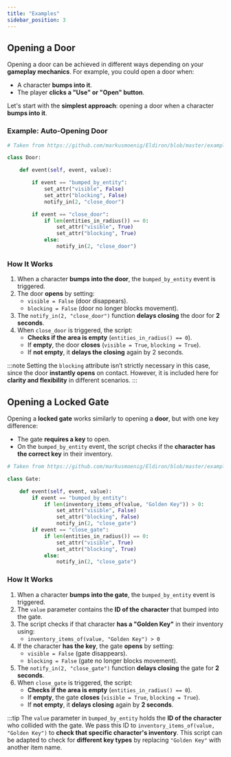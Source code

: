 ```yaml
---
title: "Examples"
sidebar_position: 3
---
```


## Opening a Door

Opening a door can be achieved in different ways depending on your **gameplay mechanics**. For example, you could open a door when:

- A character **bumps into it**.
- The player **clicks a "Use" or "Open" button**.

Let's start with the **simplest approach**: opening a door when a character **bumps into it**.

### **Example: Auto-Opening Door**

```python
# Taken from https://github.com/markusmoenig/Eldiron/blob/master/examples/Harbor.eldiron

class Door:

    def event(self, event, value):

        if event == "bumped_by_entity":
            set_attr("visible", False)
            set_attr("blocking", False)
            notify_in(2, "close_door")

        if event == "close_door":
            if len(entities_in_radius()) == 0:
                set_attr("visible", True)
                set_attr("blocking", True)
            else:
                notify_in(2, "close_door")
```

### **How It Works**

1. When a character **bumps into the door**, the `bumped_by_entity` event is triggered.
2. The door **opens** by setting:
   - `visible = False` (door disappears).
   - `blocking = False` (door no longer blocks movement).
3. The `notify_in(2, "close_door")` function **delays closing** the door for **2 seconds**.
4. When `close_door` is triggered, the script:
   - **Checks if the area is empty** (`entities_in_radius() == 0`).
   - If **empty**, the door **closes** (`visible = True`, `blocking = True`).
   - If **not empty**, it **delays the closing** again by 2 seconds.

:::note
Setting the `blocking` attribute isn’t strictly necessary in this case, since the door **instantly opens** on contact. However, it is included here for **clarity and flexibility** in different scenarios.
:::

## Opening a Locked Gate

Opening a **locked gate** works similarly to opening a **door**, but with one key difference:

- The gate **requires a key** to open.
- On the `bumped_by_entity` event, the script checks if the **character has the correct key** in their inventory.

```python
# Taken from https://github.com/markusmoenig/Eldiron/blob/master/examples/Harbor.eldiron

class Gate:

    def event(self, event, value):
        if event == "bumped_by_entity":
            if len(inventory_items_of(value, "Golden Key")) > 0:
                set_attr("visible", False)
                set_attr("blocking", False)
                notify_in(2, "close_gate")
        if event == "close_gate":
            if len(entities_in_radius()) == 0:
                set_attr("visible", True)
                set_attr("blocking", True)
            else:
                notify_in(2, "close_gate")
```

### **How It Works**

1. When a character **bumps into the gate**, the `bumped_by_entity` event is triggered.
2. The `value` parameter contains the **ID of the character** that bumped into the gate.
3. The script checks if that character **has a "Golden Key"** in their inventory using:
   - `inventory_items_of(value, "Golden Key") > 0`
4. If the character **has the key**, the gate **opens** by setting:
   - `visible = False` (gate disappears).
   - `blocking = False` (gate no longer blocks movement).
5. The `notify_in(2, "close_gate")` function **delays closing** the gate for **2 seconds**.
6. When `close_gate` is triggered, the script:
   - **Checks if the area is empty** (`entities_in_radius() == 0`).
   - If **empty**, the gate **closes** (`visible = True`, `blocking = True`).
   - If **not empty**, it **delays closing** again by **2 seconds**.

:::tip
The `value` parameter in `bumped_by_entity` holds the **ID of the character** who collided with the gate.
We pass this ID to `inventory_items_of(value, "Golden Key")` to **check that specific character's inventory**.
This script can be adapted to check for **different key types** by replacing `"Golden Key"` with another item name.
